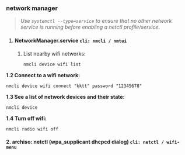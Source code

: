 ### network manager 
> *Use `systemctl --type=service` to ensure that no other network service is running before enabling a _netctl_ profile/service.*

1. #### NetworkManager.service `cli: nmcli / nmtui`

	1. List nearby wifi networks:
 
		```nmcli device wifi list```

**1.2 Connect to a wifi network:**

	nmcli device wifi connect "kktt" password "12345678"

**1.3 See a list of network devices and their state:**

	nmcli device

**1.4 Turn off wifi:**

	nmcli radio wifi off

#### 2. archiso: netctl (wpa_supplicant dhcpcd dialog) `cli: netctl / wifi-menu`

<!--stackedit_data:
eyJoaXN0b3J5IjpbMTYzMzU3NjM1LC0xMzIyOTM0Mzg0LDQ0Mj
EwOTk5LC01MDI5ODYzODksMTUwOTU5NDk5MywtNzc3MzcwOTE0
LC0xMDYwMzAzMzg2XX0=
-->